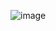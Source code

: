 ![image](https://github.com/humbertogalletto/fiap-soat2-33-fase4-pedidos/assets/11967876/6c182786-582d-41ce-8867-2ea082f1b2ef)
